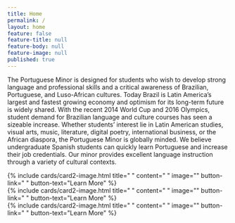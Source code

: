 ```yaml
---
title: Home
permalink: /
layout: home
feature: false
feature-title: null
feature-body: null
feature-image: null
published: true
---
```


The Portuguese Minor is designed for students who wish to develop strong language and professional skills and a critical awareness of Brazilian, Portuguese, and Luso-African cultures.  Today Brazil is Latin America’s largest and fastest growing economy and optimism for its long-term future is widely shared.  With the recent 2014 World Cup and 2016 Olympics, student demand for Brazilian language and culture courses has seen a sizeable increase.  Whether students’ interest lie in Latin American studies, visual arts, music, literature, digital poetry, international business, or the African diaspora, the Portuguese Minor is globally minded.  We believe undergraduate Spanish students can quickly learn Portuguese and increase their job credentials.  Our minor provides excellent language instruction through a variety of cultural contexts. 

<div class="row row-wide">
  <div class="col m12 l4">{% include cards/card2-image.html 
    title=" " 
    content=" " 
    image="" 
    button-link=" " 
    button-text="Learn More" %}
  </div>
  <div class="row row-wide">
    <div class="col m12 l4">{% include cards/card2-image.html 
      title=" " 
      content=" " 
      image="" 
      button-link=" " 
      button-text="Learn More" %}
    </div>
    <div class="row row-wide">
      <div class="col m12 l4">{% include cards/card2-image.html 
        title=" " 
        content=" " 
        image="" 
        button-link=" " 
        button-text="Learn More" %}
      </div>
</div>
